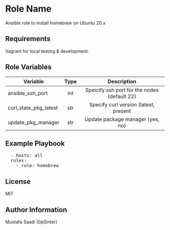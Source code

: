 Role Name
=========

Ansible role to install homebrew on Ubuntu 20.x

Requirements
------------

Vagrant for local testing & development.

Role Variables
--------------

| Variable                    | Type   | Description                                  |
| --------------------------- |:------:|:---------------------------------------------:
| ansible_ssh_port            | int    | Speicify ssh port for the nodes (default 22) |
| curl_state_pkg_latest       | str    | Specify curl version (latest, present        |
| update_pkg_manager          | str    | Update package manager  (yes, no)            |    


Example Playbook
----------------

<pre>
  - hosts: all
  roles:
    - role: homebrew
</pre>

License
-------

MIT

Author Information
------------------

Mustafa Saadi (0p0inter)
